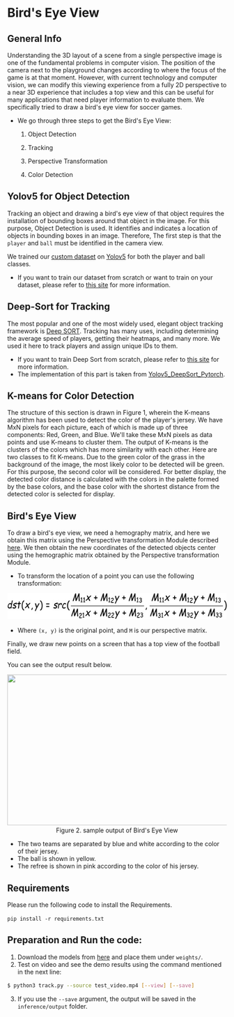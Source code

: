 # Bird's Eye View

## General Info

Understanding the 3D layout of a scene from a single perspective image is one of the fundamental problems in computer vision.
The position of the camera next to the playground changes according to where the focus of the game is at that moment. However, with current technology and computer vision, we can modify this viewing experience from a fully 2D perspective to a near 3D experience that includes a top view and this can be useful for many applications that need player information to evaluate them. We specifically tried to draw a bird's eye view for soccer games. 


- We go through three steps to get the Bird's Eye View:

   1. Object Detection

   2. Tracking

   3. Perspective Transformation
   
   4. Color Detection 


## Yolov5 for Object Detection
Tracking an object and drawing a bird's eye view of that object requires the installation of bounding boxes around that object in the image. For this purpose, Object Detection is used. It identifies and indicates a location of objects in bounding boxes in an image.
Therefore, The first step is that the `player` and `ball` must be identified in the camera view.

We trained our [custom dataset](https://github.com/FootballAnalysis/footballanalysis/tree/main/Dataset/Object%20Detection%20Dataset) on [Yolov5](https://github.com/ultralytics/yolov5) for both the player and ball classes.
- If you want to train our dataset from scratch or want to train on your dataset, please refer to [this site](https://github.com/ultralytics/yolov5/wiki/Train-Custom-Data) for more information.


## Deep-Sort for Tracking

The most popular and one of the most widely used, elegant object tracking framework is [Deep SORT](https://arxiv.org/pdf/1703.07402.pdf). Tracking has many uses, including determining the average speed of players, getting their heatmaps, and many more.
We used it here to track players and assign unique IDs to them.
 
- If you want to train Deep Sort from scratch, please refer to [this site](https://github.com/ultralytics/yolov5/wiki/Train-Custom-Data) for more information.
- The implementation of this part is taken from [Yolov5_DeepSort_Pytorch](https://github.com/mikel-brostrom/Yolov5_DeepSort_Pytorch).

## K-means for Color Detection
The structure of this section is drawn in Figure 1, wherein the K-means algorithm has been used to detect the color of the player's jersey. We have MxN pixels for each picture, each of which is made up of three components: Red, Green, and Blue. We'll take these MxN pixels as data points and use K-means to cluster them. The output of K-means is the clusters of the colors which has more similarity with each other. 
Here are two classes to fit K-means. Due to the green color of the grass in the background of the image, the most likely color to be detected will be green. For this purpose, the second color will be considered.
For better display, the detected color distance is calculated with the colors in the palette formed by the base colors, and the base color with the shortest distance from the detected color is selected for display.

## Bird's Eye View

To draw a bird's eye view, we need a hemography matrix, and here we obtain this matrix using the Perspective transformation Module described [here](https://gitlab.com/footballanalysis/FootballAnalysis/-/tree/master/Perspective%20Transformation).
We then obtain the new coordinates of the detected objects center using the hemographic matrix obtained by the Perspective transformation Module.

- To transform the location of a point you can use the following transformation:

<p align="center">
    <img src="/Images/Transformation-Formula.jpg" width = 584px height = 60px><br/>
</p>



- Where `(x, y)` is the original point, and `M` is our perspective matrix.

Finally, we draw new points on a screen that has a top view of the football field.

You can see the output result below.


<p align="center">
    <img src="/Images/Bird.gif" width = 618px height = 346px><br/>
	 Figure 2. sample output of Bird's Eye View
</p>




- The two teams are separated by blue and white according to the color of their jersey.
- The ball is shown in yellow.
- The refree is shown in pink according to the color of his jersey.


## Requirements

Please run the following code to install the Requirements.

`pip install -r requirements.txt`


## Preparation and Run the code:

1. Download the models from [here]() and place them under `weights/`.
2. Test on video and see the demo results using the command mentioned in the next line:
```bash
$ python3 track.py --source test_video.mp4 [--view] [--save]
```
3. If you use the `--save` argument, the output will be saved in the `inference/output` folder.
